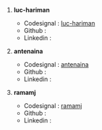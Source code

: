 1. **luc-hariman**
    - Codesignal : [luc-hariman](https://app.codesignal.com/profile/luc-hariman)
    - Github : 
    - Linkedin : 

2. **antenaina**
    - Codesignal : [antenaina](https://app.codesignal.com/profile/antenaina)
    - Github : 
    - Linkedin :

3. **ramamj**
    - Codesignal : [ramamj](https://app.codesignal.com/profile/ramamj)
    - Github : 
    - Linkedin :


